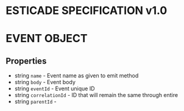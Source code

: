 ESTICADE SPECIFICATION v1.0
===========================

EVENT OBJECT
============

Properties
----------

- string `name` - Event name as given to emit method
- string `body` - Event body
- string `eventId` - Event unique ID
- string `correlationId` - ID that will remain the same through entire
- string `parentId` -

    
